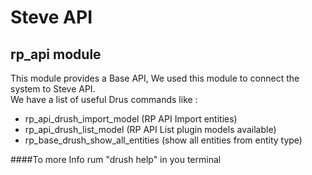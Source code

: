 # Steve API 
## rp_api module

 
This module provides a Base API, We used this module to connect the system to Steve API.  
We have a list of useful Drus commands like : 
- rp_api_drush_import_model (RP API Import entities)
- rp_api_drush_list_model (RP API List plugin models available)
- rp_base_drush_show_all_entities (show all entities from entity type)

####To more Info rum "drush help" in you terminal
